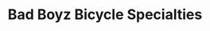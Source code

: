 ---
title: "Bad Boyz Bicycle Specialties"
url: /vancouver/bad-boyz-bicycle-specialties/
shop: Fahrrad
---